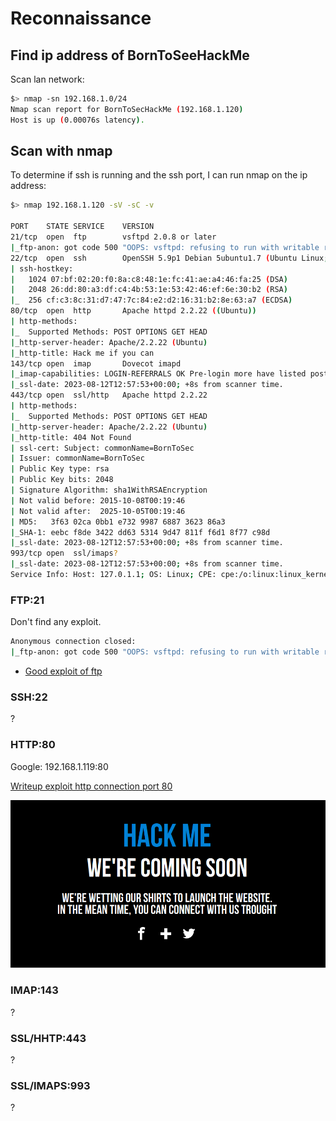 # Reconnaissance

## Find ip address of BornToSeeHackMe 

Scan lan network:

```bash
$> nmap -sn 192.168.1.0/24
Nmap scan report for BornToSecHackMe (192.168.1.120)
Host is up (0.00076s latency).
```

## Scan with nmap

To determine if ssh is running and the ssh port, I can run nmap on the ip address:

```bash
$> nmap 192.168.1.120 -sV -sC -v

PORT    STATE SERVICE    VERSION
21/tcp  open  ftp        vsftpd 2.0.8 or later
|_ftp-anon: got code 500 "OOPS: vsftpd: refusing to run with writable root inside chroot()".
22/tcp  open  ssh        OpenSSH 5.9p1 Debian 5ubuntu1.7 (Ubuntu Linux; protocol 2.0)
| ssh-hostkey: 
|   1024 07:bf:02:20:f0:8a:c8:48:1e:fc:41:ae:a4:46:fa:25 (DSA)
|   2048 26:dd:80:a3:df:c4:4b:53:1e:53:42:46:ef:6e:30:b2 (RSA)
|_  256 cf:c3:8c:31:d7:47:7c:84:e2:d2:16:31:b2:8e:63:a7 (ECDSA)
80/tcp  open  http       Apache httpd 2.2.22 ((Ubuntu))
| http-methods: 
|_  Supported Methods: POST OPTIONS GET HEAD
|_http-server-header: Apache/2.2.22 (Ubuntu)
|_http-title: Hack me if you can
143/tcp open  imap       Dovecot imapd
|_imap-capabilities: LOGIN-REFERRALS OK Pre-login more have listed post-login SASL-IR LITERAL+ ENABLE LOGINDISABLEDA0001 IMAP4rev1 ID IDLE capabilities STARTTLS
|_ssl-date: 2023-08-12T12:57:53+00:00; +8s from scanner time.
443/tcp open  ssl/http   Apache httpd 2.2.22
| http-methods: 
|_  Supported Methods: POST OPTIONS GET HEAD
|_http-server-header: Apache/2.2.22 (Ubuntu)
|_http-title: 404 Not Found
| ssl-cert: Subject: commonName=BornToSec
| Issuer: commonName=BornToSec
| Public Key type: rsa
| Public Key bits: 2048
| Signature Algorithm: sha1WithRSAEncryption
| Not valid before: 2015-10-08T00:19:46
| Not valid after:  2025-10-05T00:19:46
| MD5:   3f63 02ca 0bb1 e732 9987 6887 3623 86a3
|_SHA-1: eebc f8de 3422 dd63 5314 9d47 811f f6d1 8f77 c98d
|_ssl-date: 2023-08-12T12:57:53+00:00; +8s from scanner time.
993/tcp open  ssl/imaps?
|_ssl-date: 2023-08-12T12:57:53+00:00; +8s from scanner time.
Service Info: Host: 127.0.1.1; OS: Linux; CPE: cpe:/o:linux:linux_kernel
```

### FTP:21

Don't find any exploit.

```bash
Anonymous connection closed:
|_ftp-anon: got code 500 "OOPS: vsftpd: refusing to run with writable root inside chroot()".
```

- [Good exploit of ftp](https://medium.com/@kubotortech/pentesting-exploiting-ftp-cba8ec81968e)

### SSH:22

?

### HTTP:80

Google: 192.168.1.119:80

[Writeup exploit http connection port 80](/writeup_http.md)

![website img](/README/hackme.png)

### IMAP:143

?

### SSL/HHTP:443

?

### SSL/IMAPS:993

?
